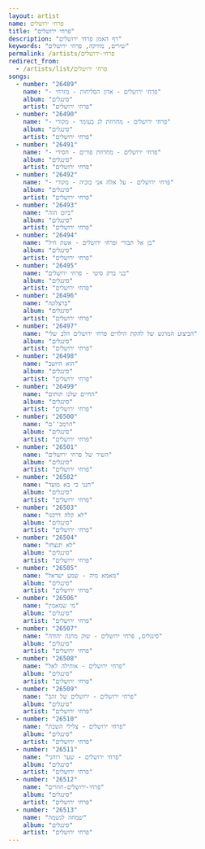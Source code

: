 ```yaml
---
layout: artist
name: פרחי ירושלים
title: "פרחי ירושלים"
description: "דף האמן פרחי ירושלים"
keywords: "שירים, מוזיקה, פרחי ירושלים"
permalink: /artists/פרחי-ירושלים
redirect_from:
  - /artists/list/פרחי ירושלים
songs:
  - number: "26489"
    name: "- פרחי ירושלים - אדון הסליחות - מזרחי"
    album: "סינגלים"
    artist: "פרחי ירושלים"
  - number: "26490"
    name: "- פרחי ירושלים - מחרוזת לג בעומר - מקורי"
    album: "סינגלים"
    artist: "פרחי ירושלים"
  - number: "26491"
    name: "- פרחי ירושלים - מחרוזת פורים - חסידי"
    album: "סינגלים"
    artist: "פרחי ירושלים"
  - number: "26492"
    name: "- פרחי ירושלים - על אלה אני בוכיה - מקורי"
    album: "סינגלים"
    artist: "פרחי ירושלים"
  - number: "26493"
    name: "ביום הזה"
    album: "סינגלים"
    artist: "פרחי ירושלים"
  - number: "26494"
    name: "בן אל תבורי ופרחי ירושלים - אשת חיל"
    album: "סינגלים"
    artist: "פרחי ירושלים"
  - number: "26495"
    name: "בני ברק סיטי - פרחי ירושלים"
    album: "סינגלים"
    artist: "פרחי ירושלים"
  - number: "26496"
    name: "ברצלונה"
    album: "סינגלים"
    artist: "פרחי ירושלים"
  - number: "26497"
    name: "הביצוע המרגש של להקת הילדים פרחי ירושלים הלב שלי"
    album: "סינגלים"
    artist: "פרחי ירושלים"
  - number: "26498"
    name: "הוא היושב"
    album: "סינגלים"
    artist: "פרחי ירושלים"
  - number: "26499"
    name: "החיים שלנו תותים"
    album: "סינגלים"
    artist: "פרחי ירושלים"
  - number: "26500"
    name: "הרמב''ם"
    album: "סינגלים"
    artist: "פרחי ירושלים"
  - number: "26501"
    name: "השיר של פרחי ירושלים"
    album: "סינגלים"
    artist: "פרחי ירושלים"
  - number: "26502"
    name: "חנני כי בא מועד"
    album: "סינגלים"
    artist: "פרחי ירושלים"
  - number: "26503"
    name: "לא קלה דרכנו"
    album: "סינגלים"
    artist: "פרחי ירושלים"
  - number: "26504"
    name: "לא תנצחו"
    album: "סינגלים"
    artist: "פרחי ירושלים"
  - number: "26505"
    name: "מאמא מיה - שמע ישראל"
    album: "סינגלים"
    artist: "פרחי ירושלים"
  - number: "26506"
    name: "מי שמאמין"
    album: "סינגלים"
    artist: "פרחי ירושלים"
  - number: "26507"
    name: "סינגלים, פרחי ירושלים - שוק מחנה יהודה"
    album: "סינגלים"
    artist: "פרחי ירושלים"
  - number: "26508"
    name: "פרחי ירושלים - אוחילה לאל"
    album: "סינגלים"
    artist: "פרחי ירושלים"
  - number: "26509"
    name: "פרחי ירושלים - ירושלים של זהב"
    album: "סינגלים"
    artist: "פרחי ירושלים"
  - number: "26510"
    name: "פרחי ירושלים - צלילי השבת"
    album: "סינגלים"
    artist: "פרחי ירושלים"
  - number: "26511"
    name: "פרחי ירושלים - שער רוחני"
    album: "סינגלים"
    artist: "פרחי ירושלים"
  - number: "26512"
    name: "פרחי-ירושלים-חוזרים"
    album: "סינגלים"
    artist: "פרחי ירושלים"
  - number: "26513"
    name: "שמחה לנשמה"
    album: "סינגלים"
    artist: "פרחי ירושלים"
---
```

